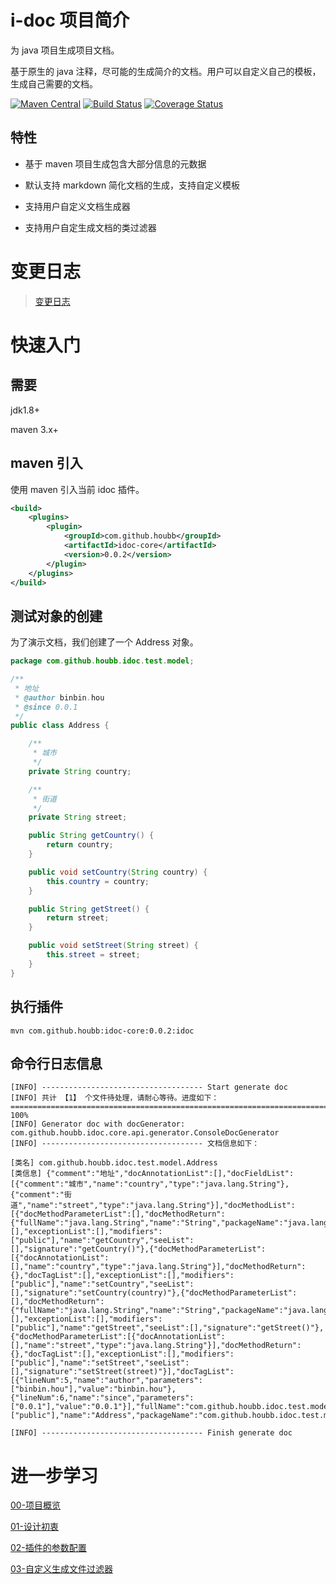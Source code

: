 # i-doc 项目简介

为 java 项目生成项目文档。

基于原生的 java 注释，尽可能的生成简介的文档。用户可以自定义自己的模板，生成自己需要的文档。

[![Maven Central](https://maven-badges.herokuapp.com/maven-central/com.github.houbb/idoc/badge.svg)](http://mvnrepository.com/artifact/com.github.houbb/idoc)
[![Build Status](https://www.travis-ci.org/houbb/idoc.svg?branch=master)](https://www.travis-ci.org/houbb/idoc?branch=master)
[![Coverage Status](https://coveralls.io/repos/github/houbb/idoc/badge.svg?branch=master)](https://coveralls.io/github/houbb/idoc?branch=master)

## 特性

- 基于 maven 项目生成包含大部分信息的元数据

- 默认支持 markdown 简化文档的生成，支持自定义模板

- 支持用户自定义文档生成器

- 支持用户自定生成文档的类过滤器

# 变更日志

> [变更日志](doc/CHANGELOG.md)

# 快速入门

## 需要 

jdk1.8+

maven 3.x+

## maven 引入

使用 maven 引入当前 idoc 插件。

```xml
<build>
    <plugins>
        <plugin>
            <groupId>com.github.houbb</groupId>
            <artifactId>idoc-core</artifactId>
            <version>0.0.2</version>
        </plugin>
    </plugins>
</build>
```

## 测试对象的创建

为了演示文档，我们创建了一个 Address 对象。

```java
package com.github.houbb.idoc.test.model;

/**
 * 地址
 * @author binbin.hou
 * @since 0.0.1
 */
public class Address {

    /**
     * 城市
     */
    private String country;

    /**
     * 街道
     */
    private String street;

    public String getCountry() {
        return country;
    }

    public void setCountry(String country) {
        this.country = country;
    }

    public String getStreet() {
        return street;
    }

    public void setStreet(String street) {
        this.street = street;
    }
}

```

## 执行插件

```
mvn com.github.houbb:idoc-core:0.0.2:idoc
```

## 命令行日志信息

```
[INFO] ------------------------------------ Start generate doc
[INFO] 共计 【1】 个文件待处理，请耐心等待。进度如下：
==================================================================================================== 100%
[INFO] Generator doc with docGenerator: com.github.houbb.idoc.core.api.generator.ConsoleDocGenerator
[INFO] ------------------------------------ 文档信息如下：

[类名] com.github.houbb.idoc.test.model.Address
[类信息] {"comment":"地址","docAnnotationList":[],"docFieldList":[{"comment":"城市","name":"country","type":"java.lang.String"},{"comment":"街道","name":"street","type":"java.lang.String"}],"docMethodList":[{"docMethodParameterList":[],"docMethodReturn":{"fullName":"java.lang.String","name":"String","packageName":"java.lang"},"docTagList":[],"exceptionList":[],"modifiers":["public"],"name":"getCountry","seeList":[],"signature":"getCountry()"},{"docMethodParameterList":[{"docAnnotationList":[],"name":"country","type":"java.lang.String"}],"docMethodReturn":{},"docTagList":[],"exceptionList":[],"modifiers":["public"],"name":"setCountry","seeList":[],"signature":"setCountry(country)"},{"docMethodParameterList":[],"docMethodReturn":{"fullName":"java.lang.String","name":"String","packageName":"java.lang"},"docTagList":[],"exceptionList":[],"modifiers":["public"],"name":"getStreet","seeList":[],"signature":"getStreet()"},{"docMethodParameterList":[{"docAnnotationList":[],"name":"street","type":"java.lang.String"}],"docMethodReturn":{},"docTagList":[],"exceptionList":[],"modifiers":["public"],"name":"setStreet","seeList":[],"signature":"setStreet(street)"}],"docTagList":[{"lineNum":5,"name":"author","parameters":["binbin.hou"],"value":"binbin.hou"},{"lineNum":6,"name":"since","parameters":["0.0.1"],"value":"0.0.1"}],"fullName":"com.github.houbb.idoc.test.model.Address","modifiers":["public"],"name":"Address","packageName":"com.github.houbb.idoc.test.model"}

[INFO] ------------------------------------ Finish generate doc
```

# 进一步学习

[00-项目概览](/doc/blog/文档生成-00-项目概览.md)

[01-设计初衷](/doc/blog/文档生成-01-设计初衷.md)

[02-插件的参数配置](/doc/blog/文档生成-02-插件的参数配置.md)

[03-自定义生成文件过滤器](/doc/blog/文档生成-03-自定义生成文件过滤器.md)